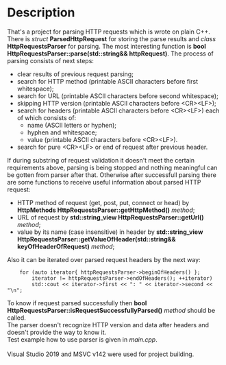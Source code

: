 # Description
That's a project for parsing HTTP requests which is wrote on plain C++.<br>
There is *struct* **ParsedHttpRequest** for storing the parse results and *class* **HttpRequestsParser** for parsing.
The most interesting function is **bool HttpRequestsParser::parse(std::string&& httpRequest)**.
The process of parsing consists of next steps:

- clear results of previous request parsing;
- search for HTTP method (printable ASCII characters before first whitespace);
- search for URL (printable ASCII characters before second whitespace);
- skipping HTTP version (printable ASCII characters before \<CR\>\<LF\>);
- search for headers (printable ASCII characters before \<CR\>\<LF\>) each of which consists of:
  - name (ASCII letters or hyphen);
  - hyphen and whitespace;
  - value (printable ASCII characters before \<CR\>\<LF\>).
- search for pure \<CR\>\<LF\> or end of request after previous header.

If during substring of request validation it doesn't meet the certain requirements above, parsing is being stopped and nothing meaningful can be gotten from parser after that. Otherwise after successfull parsing there are some functions to receive useful information about parsed HTTP request:

- HTTP method of request (get, post, put, connect or head) by **HttpMethods HttpRequestsParser::getHttpMethod()** *method*;
- URL of request by **std::string_view HttpRequestsParser::getUrl()** *method*;
- value by its name (case insensitive) in header by **std::string_view HttpRequestsParser::getValueOfHeader(std::string&& keyOfHeaderOfRequest)** *method*;

Also it can be iterated over parsed request headers by the next way:
```
    for (auto iterator{ httpRequestsParser->beginOfHeaders() };
        iterator != httpRequestsParser->endOfHeaders(); ++iterator)
        std::cout << iterator->first << ": " << iterator->second << "\n";
```
To know if request parsed successfully then **bool HttpRequestsParser::isRequestSuccessfullyParsed()** *method* should be called.<br>
The parser doesn't recognize HTTP version and data after headers and doesn't provide the way to know it.<br>
Test example how to use parser is given in *main.cpp*.<br><br>
Visual Studio 2019 and MSVC v142 were used for project building.
